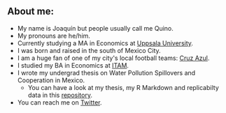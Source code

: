 ## About me:

- My name is Joaquín but people usually call me Quino.
- My pronouns are he/him.
- Currently studying a MA in Economics at [Uppsala University](https://www.nek.uu.se/?languageId=1).
- I was born and raised in the south of Mexico City.
- I am a huge fan of one of my city's local football teams: [Cruz Azul](https://www.cruzazulfc.com.mx/).
- I studied my BA in Economics at [ITAM](https://www.itam.mx/). 
- I wrote my undergrad thesis on Water Pollution Spillovers and Cooperation in Mexico.
  - You can have a look at my thesis, my R Markdown and replicabilty data in this [repository](https://github.com/quinoba/Spillovers_Cooperation).
- You can reach me on [Twitter](https://twitter.com/j_barrutia).
 


